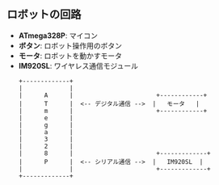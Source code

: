 ## ロボットの回路

- **ATmega328P**: マイコン
- **ボタン**: ロボット操作用のボタン
- **モータ**: ロボットを動かすモータ
- **IM920SL**: ワイヤレス通信モジュール
    ```
    +-------------+
    |             |
    |      A      |                       +------------+
    |      T      |  <-- デジタル通信 -->  |   モータ   |
    |      m      |                       +------------+
    |      e      |               
    |      g      |       
    |      a      |
    |      3      |
    |      2      | 
    |      8      |                       +-------------+
    |      P      |  <-- シリアル通信 -->  |   IM920SL  |
    |             |                       +-------------+
    +-------------+
    ```